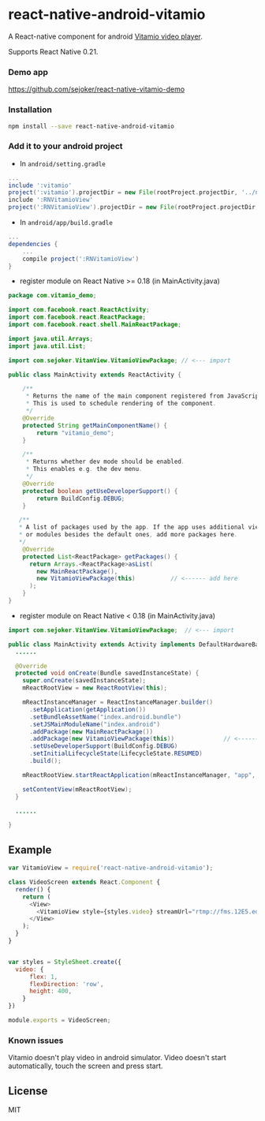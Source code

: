 
# react-native-android-vitamio

A React-native component for android [Vitamio video player](https://github.com/yixia/VitamioBundle).


Supports React Native 0.21.

### Demo app

https://github.com/sejoker/react-native-vitamio-demo

### Installation 

```bash
npm install --save react-native-android-vitamio
```

### Add it to your android project

* In `android/setting.gradle`

```gradle
...
include ':vitamio'
project(':vitamio').projectDir = new File(rootProject.projectDir, '../node_modules/react-native-android-vitamio/vitamio')
include ':RNVitamioView'
project(':RNVitamioView').projectDir = new File(rootProject.projectDir, '../node_modules/react-native-android-vitamio')
```

* In `android/app/build.gradle`

```gradle
...
dependencies {
    ...
    compile project(':RNVitamioView')
}
```

* register module on React Native >= 0.18 (in MainActivity.java)
```java
package com.vitamio_demo;

import com.facebook.react.ReactActivity;
import com.facebook.react.ReactPackage;
import com.facebook.react.shell.MainReactPackage;

import java.util.Arrays;
import java.util.List;

import com.sejoker.VitamView.VitamioViewPackage; // <--- import

public class MainActivity extends ReactActivity {

    /**
     * Returns the name of the main component registered from JavaScript.
     * This is used to schedule rendering of the component.
     */
    @Override
    protected String getMainComponentName() {
        return "vitamio_demo";
    }

    /**
     * Returns whether dev mode should be enabled.
     * This enables e.g. the dev menu.
     */
    @Override
    protected boolean getUseDeveloperSupport() {
        return BuildConfig.DEBUG;
    }

   /**
   * A list of packages used by the app. If the app uses additional views
   * or modules besides the default ones, add more packages here.
   */
    @Override
    protected List<ReactPackage> getPackages() {
      return Arrays.<ReactPackage>asList(
        new MainReactPackage(),
        new VitamioViewPackage(this)          // <------ add here
      );
    }
}

```

* register module on React Native < 0.18 (in MainActivity.java)
```java
import com.sejoker.VitamView.VitamioViewPackage;  // <--- import

public class MainActivity extends Activity implements DefaultHardwareBackBtnHandler {
  ......

  @Override
  protected void onCreate(Bundle savedInstanceState) {
    super.onCreate(savedInstanceState);
    mReactRootView = new ReactRootView(this);

    mReactInstanceManager = ReactInstanceManager.builder()
      .setApplication(getApplication())
      .setBundleAssetName("index.android.bundle")
      .setJSMainModuleName("index.android")
      .addPackage(new MainReactPackage())
      .addPackage(new VitamioViewPackage(this))              // <------ add here
      .setUseDeveloperSupport(BuildConfig.DEBUG)
      .setInitialLifecycleState(LifecycleState.RESUMED)
      .build();

    mReactRootView.startReactApplication(mReactInstanceManager, "app", null);

    setContentView(mReactRootView);
  }

  ......

}
```

## Example
```javascript
var VitamioView = require('react-native-android-vitamio');

class VideoScreen extends React.Component {
  render() {
    return (
      <View>
        <VitamioView style={styles.video} streamUrl="rtmp://fms.12E5.edgecastcdn.net/0012E5/mp4:videos/8Juv1MVa-485.mp4"/>
      </View>
    );
  }
}


var styles = StyleSheet.create({
  video: {
      flex: 1,
      flexDirection: 'row',
      height: 400,
    }
})

module.exports = VideoScreen;
```

### Known issues

Vitamio doesn't play video in android simulator.
Video doesn't start automatically, touch the screen and press start.

## License

MIT
